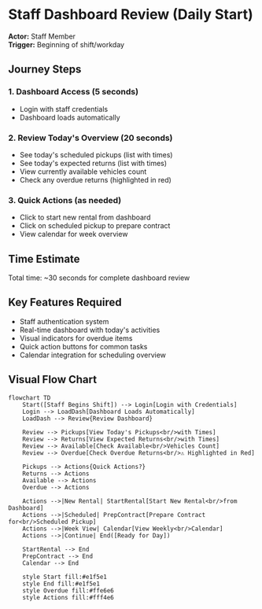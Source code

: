 # Staff Dashboard Review (Daily Start)

**Actor:** Staff Member  
**Trigger:** Beginning of shift/workday

## Journey Steps

### 1. Dashboard Access (5 seconds)
- Login with staff credentials
- Dashboard loads automatically

### 2. Review Today's Overview (20 seconds)
- See today's scheduled pickups (list with times)
- See today's expected returns (list with times)
- View currently available vehicles count
- Check any overdue returns (highlighted in red)

### 3. Quick Actions (as needed)
- Click to start new rental from dashboard
- Click on scheduled pickup to prepare contract
- View calendar for week overview

## Time Estimate
Total time: ~30 seconds for complete dashboard review

## Key Features Required
- Staff authentication system
- Real-time dashboard with today's activities
- Visual indicators for overdue items
- Quick action buttons for common tasks
- Calendar integration for scheduling overview

## Visual Flow Chart

```mermaid
flowchart TD
    Start([Staff Begins Shift]) --> Login[Login with Credentials]
    Login --> LoadDash[Dashboard Loads Automatically]
    LoadDash --> Review{Review Dashboard}
    
    Review --> Pickups[View Today's Pickups<br/>with Times]
    Review --> Returns[View Expected Returns<br/>with Times]
    Review --> Available[Check Available<br/>Vehicles Count]
    Review --> Overdue[Check Overdue Returns<br/>⚠️ Highlighted in Red]
    
    Pickups --> Actions{Quick Actions?}
    Returns --> Actions
    Available --> Actions
    Overdue --> Actions
    
    Actions -->|New Rental| StartRental[Start New Rental<br/>from Dashboard]
    Actions -->|Scheduled| PrepContract[Prepare Contract for<br/>Scheduled Pickup]
    Actions -->|Week View| Calendar[View Weekly<br/>Calendar]
    Actions -->|Continue| End([Ready for Day])
    
    StartRental --> End
    PrepContract --> End
    Calendar --> End
    
    style Start fill:#e1f5e1
    style End fill:#e1f5e1
    style Overdue fill:#ffe6e6
    style Actions fill:#fff4e6
```